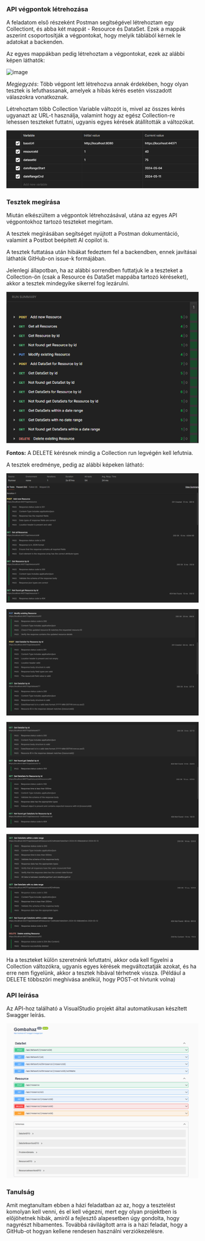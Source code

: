 ### API végpontok létrehozása

A feladatom első részeként Postman segítségével létrehoztam egy Collectiont, és abba két mappát - Resource és DataSet. Ezek a mappák aszerint csoportosítják a végpontokat, hogy melyik táblából kérnek le adatokat a backenden.

Az egyes mappákban pedig létrehoztam a végpontokat, ezek az alábbi képen láthatók:

![image](https://github.com/BME-MIT-IET/iet-hf-2024-lg_iet_lab/assets/166651149/35ed5972-20f0-4301-9ca3-5b601b6c2c12)

_Megjegyzés_: Több végpont lett létrehozva annak érdekében, hogy olyan tesztek is lefuthassanak, amelyek a hibás kérés esetén visszadott válaszokra vonatkoznak.

Létrehoztam több Collection Variable változót is, mivel az összes kérés ugyanazt az URL-t használja, valamint hogy az egész Collection-re lehessen teszteket futtatni, ugyanis egyes kérések átállították a változókat.

![alt text](src/img1.png)

### Tesztek megírása

Miután elkészültem a végpontok létrehozásával, utána az egyes API végpontokhoz tartozó teszteket megírtam.

A tesztek megírásában segítséget nyújtott a Postman dokumentáció, valamint a Postbot beépített AI copilot is.

A tesztek futtatása után hibákat fedeztem fel a backendben, ennek javításai láthatók GitHub-on issue-k formájában.

Jelenlegi állapotban, ha az alábbi sorrendben futtatjuk le a teszteket a Collection-ön (csak a Resource és DataSet mappába tartozó kéréseket), akkor a tesztek mindegyike sikerrel fog lezárulni.

![alt text](src/img6.png)

**Fontos:** A DELETE kérésnek mindig a Collection run legvégén kell lefutnia.

A tesztek eredménye, pedig az alábbi képeken látható:

![alt text](src/img2.png)

![alt text](src/img3.png)

![alt text](src/img4.png)

![alt text](src/img5.png)

Ha a teszteket külön szeretnénk lefuttatni, akkor oda kell figyelni a Collection változókra, ugyanis egyes kérések megváltoztatják azokat, és ha erre nem figyelünk, akkor a tesztek hibával térhetnek vissza. (Például a DELETE többszöri meghívása anélkül, hogy POST-ot hívtunk volna)

### API leírása

Az API-hoz található a VisualStudio projekt által automatikusan készített Swagger leírás.

![alt text](src/img7.png)

### Tanulság

Amit megtanultam ebben a házi feladatban az az, hogy a tesztelést komolyan kell venni, és el kell végezni, mert egy olyan projektben is előjöhetnek hibák, amiről a fejlesztő alapesetben úgy gondolta, hogy nagyrészt hibamentes. Továbbá rávilágított arra is a házi feladat, hogy a GitHub-ot hogyan kellene rendesen használni verziókezelésre.